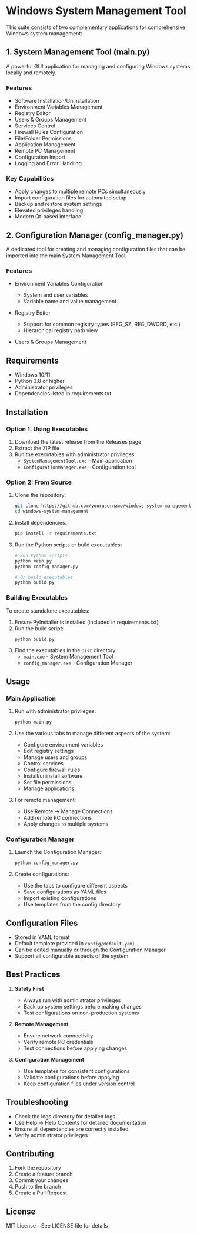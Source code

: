 # Windows System Management Tool

This suite consists of two complementary applications for comprehensive Windows system management:

## 1. System Management Tool (main.py)

A powerful GUI application for managing and configuring Windows systems locally and remotely.

### Features
- Software Installation/Uninstallation
- Environment Variables Management
- Registry Editor
- Users & Groups Management
- Services Control
- Firewall Rules Configuration
- File/Folder Permissions
- Application Management
- Remote PC Management
- Configuration Import
- Logging and Error Handling

### Key Capabilities
- Apply changes to multiple remote PCs simultaneously
- Import configuration files for automated setup
- Backup and restore system settings
- Elevated privileges handling
- Modern Qt-based interface

## 2. Configuration Manager (config_manager.py)

A dedicated tool for creating and managing configuration files that can be imported into the main System Management Tool.

### Features
- Environment Variables Configuration
  - System and user variables
  - Variable name and value management

- Registry Editor
  - Support for common registry types (REG_SZ, REG_DWORD, etc.)
  - Hierarchical registry path view

- Users & Groups Management

## Requirements

- Windows 10/11
- Python 3.8 or higher
- Administrator privileges
- Dependencies listed in requirements.txt

## Installation

### Option 1: Using Executables

1. Download the latest release from the Releases page
2. Extract the ZIP file
3. Run the executables with administrator privileges:
   - `SystemManagementTool.exe` - Main application
   - `ConfigurationManager.exe` - Configuration tool

### Option 2: From Source

1. Clone the repository:
   ```bash
   git clone https://github.com/yourusername/windows-system-management.git
   cd windows-system-management
   ```

2. Install dependencies:
   ```bash
   pip install -r requirements.txt
   ```

3. Run the Python scripts or build executables:
   ```bash
   # Run Python scripts
   python main.py
   python config_manager.py

   # Or build executables
   python build.py
   ```

### Building Executables

To create standalone executables:

1. Ensure PyInstaller is installed (included in requirements.txt)
2. Run the build script:
   ```bash
   python build.py
   ```
3. Find the executables in the `dist` directory:
   - `main.exe` - System Management Tool
   - `config_manager.exe` - Configuration Manager

## Usage

### Main Application

1. Run with administrator privileges:
   ```bash
   python main.py
   ```

2. Use the various tabs to manage different aspects of the system:
   - Configure environment variables
   - Edit registry settings
   - Manage users and groups
   - Control services
   - Configure firewall rules
   - Install/uninstall software
   - Set file permissions
   - Manage applications

3. For remote management:
   - Use Remote -> Manage Connections
   - Add remote PC connections
   - Apply changes to multiple systems

### Configuration Manager

1. Launch the Configuration Manager:
   ```bash
   python config_manager.py
   ```

2. Create configurations:
   - Use the tabs to configure different aspects
   - Save configurations as YAML files
   - Import existing configurations
   - Use templates from the config directory

## Configuration Files

- Stored in YAML format
- Default template provided in `config/default.yaml`
- Can be edited manually or through the Configuration Manager
- Support all configurable aspects of the system

## Best Practices

1. **Safety First**
   - Always run with administrator privileges
   - Back up system settings before making changes
   - Test configurations on non-production systems

2. **Remote Management**
   - Ensure network connectivity
   - Verify remote PC credentials
   - Test connections before applying changes

3. **Configuration Management**
   - Use templates for consistent configurations
   - Validate configurations before applying
   - Keep configuration files under version control

## Troubleshooting

- Check the logs directory for detailed logs
- Use Help -> Help Contents for detailed documentation
- Ensure all dependencies are correctly installed
- Verify administrator privileges

## Contributing

1. Fork the repository
2. Create a feature branch
3. Commit your changes
4. Push to the branch
5. Create a Pull Request

## License

MIT License - See LICENSE file for details
